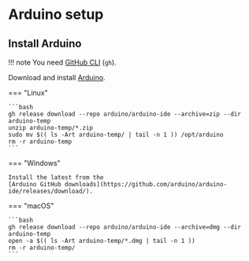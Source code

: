 
# Arduino setup

## Install Arduino

!!! note
    You need [GitHub CLI](https://github.com/cli/cli) (`gh`).

Download and install [Arduino](https://www.arduino.cc/).

=== "Linux"

    ```bash
    gh release download --repo arduino/arduino-ide --archive=zip --dir arduino-temp
    unzip arduino-temp/*.zip
    sudo mv $(( ls -Art arduino-temp/ | tail -n 1 )) /opt/arduino
    rm -r arduino-temp
    ```

=== "Windows"

    Install the latest from the
    [Arduino GitHub downloads](https://github.com/arduino/arduino-ide/releases/download/).

=== "macOS"

    ```bash
    gh release download --repo arduino/arduino-ide --archive=dmg --dir arduino-temp
    open -a $(( ls -Art arduino-temp/*.dmg | tail -n 1 ))
    rm -r arduino-temp/
    ```
